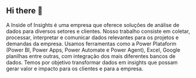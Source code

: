## Hi there 👋

A Inside of Insights é uma empresa que oferece soluções de análise de dados para diversos setores e clientes. Nosso trabalho consiste em coletar, processar, interpretar e comunicar dados relevantes para os projetos e demandas da empresa. Usamos ferramentas como a Power Plataform (Power BI, Power Apps, Power Automate e Power Agent),  Excel, Google planilhas entre outras, com integração dos mais diferentes bancos de dados. Temos por objetivo transformar dados em insights que possam gerar valor e impacto para os clientes e para a empresa.
